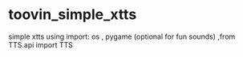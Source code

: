 # toovin_simple_xtts
simple xtts using import: os , pygame (optional for fun sounds) ,from TTS.api import TTS
